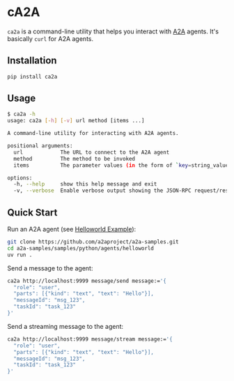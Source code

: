 # cA2A

`ca2a` is a command-line utility that helps you interact with [A2A][1] agents. It's basically `curl` for A2A agents.

## Installation

```bash
pip install ca2a
```

## Usage

```bash
$ ca2a -h
usage: ca2a [-h] [-v] url method [items ...]

A command-line utility for interacting with A2A agents.

positional arguments:
  url            The URL to connect to the A2A agent
  method         The method to be invoked
  items          The parameter values (in the form of `key=string_value` or `key:=json_value`), or the header values (in the form of `key:value`)

options:
  -h, --help     show this help message and exit
  -v, --verbose  Enable verbose output showing the JSON-RPC request/response
```

## Quick Start

Run an A2A agent (see [Helloworld Example](https://github.com/a2aproject/a2a-python#helloworld-example)):

```bash
git clone https://github.com/a2aproject/a2a-samples.git
cd a2a-samples/samples/python/agents/helloworld
uv run .
```

Send a message to the agent:

```bash
ca2a http://localhost:9999 message/send message:='{
  "role": "user",
  "parts": [{"kind": "text", "text": "Hello"}],
  "messageId": "msg_123",
  "taskId": "task_123"
}'
```

Send a streaming message to the agent:

```bash
ca2a http://localhost:9999 message/stream message:='{
  "role": "user",
  "parts": [{"kind": "text", "text": "Hello"}],
  "messageId": "msg_123",
  "taskId": "task_123"
}'
```

[1]: https://a2a-protocol.org/
